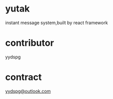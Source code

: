 # yutak
instant message system,built by react framework
# contributor
yydspg
# contract
yydspg@outlook.com